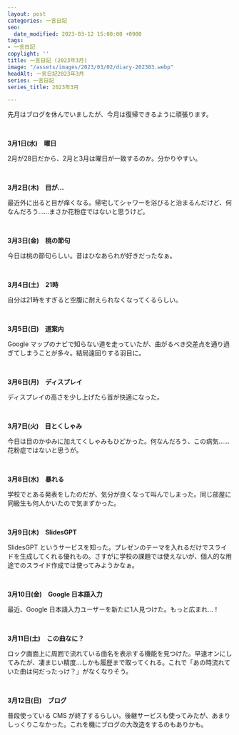 ```yaml
---
layout: post
categories: 一言日記
seo:
  date_modified: 2023-03-12 15:00:00 +0900
tags:
- 一言日記
copylight: ''
title: 一言日記 (2023年3月)
image: "/assets/images/2023/03/02/diary-202303.webp"
headAlt: 一言日記2023年3月
series: 一言日記
series_title: 2023年3月

---
```

先月はブログを休んでいましたが、今月は復帰できるように頑張ります。

<br>

**3月1日(水)　曜日**

2月が28日だから、2月と3月は曜日が一致するのか。分かりやすい。

<br>

**3月2日(木)　目が…**

最近外に出ると目が痒くなる。帰宅してシャワーを浴びると治まるんだけど、何なんだろう……まさか花粉症ではないと思うけど。

<br>

**3月3日(金)　桃の節句**

今日は桃の節句らしい。昔はひなあられが好きだったなぁ。

<br>

**3月4日(土)　21時**

自分は21時をすぎると空腹に耐えられなくなってくるらしい。

<br>

**3月5日(日)　道案内**

Google マップのナビで知らない道を走っていたが、曲がるべき交差点を通り過ぎてしまうことが多々。結局遠回りする羽目に。

<br>

**3月6日(月)　ディスプレイ**

ディスプレイの高さを少し上げたら首が快適になった。

<br>

**3月7日(火)　目とくしゃみ**

今日は目のかゆみに加えてくしゃみもひどかった。何なんだろう、この病気……花粉症ではないと思うが。

<br>

**3月8日(水)　暴れる**

学校でとある発表をしたのだが、気分が良くなって叫んでしまった。同じ部屋に同級生も何人かいたので気まずかった。

<br>

**3月9日(木)　SlidesGPT**

SlidesGPT というサービスを知った。プレゼンのテーマを入れるだけでスライドを生成してくれる優れもの。さすがに学校の課題では使えないが、個人的な用途でのスライド作成では使ってみようかなぁ。

<br>

**3月10日(金)　Google 日本語入力**

最近、Google 日本語入力ユーザーを新たに1人見つけた。もっと広まれ…！

<br>

**3月11日(土)　この曲なに？**

ロック画面上に周囲で流れている曲名を表示する機能を見つけた。早速オンにしてみたが、凄まじい精度…しかも履歴まで取ってくれる。これで「あの時流れていた曲は何だったっけ？」がなくなりそう。

<br>

**3月12日(日)　ブログ**

普段使っている CMS が終了するらしい。後継サービスも使ってみたが、あまりしっくりこなかった。これを機にブログの大改造をするのもありかも。
